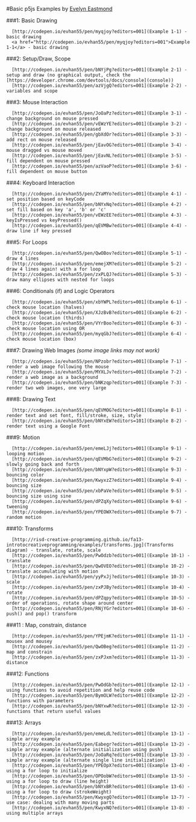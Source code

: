 #Basic p5js Examples by [Evelyn Eastmond](http://www.evelyneastmond.com/)

###1: Basic Drawing


      [http://codepen.io/evhan55/pen/myqjoy?editors=001](Example 1-1) - basic drawing
      <a href="http://codepen.io/evhan55/pen/myqjoy?editors=001">Example 1-1</a> - basic drawing


   ###2: Setup/Draw, Scope

      [http://codepen.io/evhan55/pen/bNYjPg?editors=001](Example 2-1) - setup and draw (no graphical output, check the [https://developer.chrome.com/devtools/docs/console](console))
      [http://codepen.io/evhan55/pen/azVjgQ?editors=001](Example 2-2) - variables and scope


###3: Mouse Interaction

      [http://codepen.io/evhan55/pen/JoOaPz?editors=001](Example 3-1) - change background on mouse pressed
      [http://codepen.io/evhan55/pen/vEWzYE?editors=001](Example 3-2) - change background on mouse released
      [http://codepen.io/evhan55/pen/gbXdOr?editors=001](Example 3-3) - add rect on mouse released
      [http://codepen.io/evhan55/pen/jEavOG?editors=001](Example 3-4) - mouse dragged vs mouse moved
      [http://codepen.io/evhan55/pen/jEavNL?editors=001](Example 3-5) - fill dependent on mouse pressed
      [http://codepen.io/evhan55/pen/azVaoP?editors=001](Example 3-6) - fill dependent on mouse button


###4: Keyboard Interaction

      [http://codepen.io/evhan55/pen/ZYaMYo?editors=001](Example 4-1) - set position based on keyCode
      [http://codepen.io/evhan55/pen/bNYxNq?editors=001](Example 4-2) - set fill based on key 'a', 'b' or 'c'
      [http://codepen.io/evhan55/pen/vEWzEE?editors=001](Example 4-3) - keyIsPressed vs keyPressed()
      [http://codepen.io/evhan55/pen/qEVMBw?editors=001](Example 4-4) - draw line if key pressed


###5: For Loops

      [http://codepen.io/evhan55/pen/QwOBov?editors=001](Example 5-1) - draw 4 lines
      [http://codepen.io/evhan55/pen/emejXM?editors=001](Example 5-2) - draw 4 lines again! with a for loop
      [http://codepen.io/evhan55/pen/zxPLQJ?editors=001](Example 5-3) - draw many ellipses with nested for loops


###6: Conditionals (if) and Logic Operators

      [http://codepen.io/evhan55/pen/xbYWPL?editors=001](Example 6-1) - check mouse location (halves)
      [http://codepen.io/evhan55/pen/XJzBvB?editors=001](Example 6-2) - check mouse location (thirds)
      [http://codepen.io/evhan55/pen/VYrBoo?editors=001](Example 6-3) - check mouse location using OR
      [http://codepen.io/evhan55/pen/myqGbJ?editors=001](Example 6-4) - check mouse location (box)


###7: Drawing Web Images
    <i>(some image links may not work)</i>

      [http://codepen.io/evhan55/pen/NPzobr?editors=001](Example 7-1) - render a web image following the mouse
      [http://codepen.io/evhan55/pen/MYXLJv?editors=001](Example 7-2) - render a web image as a background
      [http://codepen.io/evhan55/pen/bNKzqp?editors=001](Example 7-3) - render two web images, one very large


###8: Drawing Text

      [http://codepen.io/evhan55/pen/qEVMOG?editors=001](Example 8-1) - render text and set font, fill/stroke, size, style
      [http://codepen.io/evhan55/pen/bNYxEW?editors=101](Example 8-2) - render text using a Google Font


###9: Motion

      [http://codepen.io/evhan55/pen/emeLJj?editors=001](Example 9-1) - looping motion
      [http://codepen.io/evhan55/pen/qEVMbG?editors=001](Example 9-2) - slowly going back and forth
      [http://codepen.io/evhan55/pen/bNYxpW?editors=001](Example 9-3) - bouncing color
      [http://codepen.io/evhan55/pen/KwyxzZ?editors=001](Example 9-4) - bouncing size
      [http://codepen.io/evhan55/pen/xbPaVe?editors=001](Example 9-5) - bouncing size using sine
      [http://codepen.io/evhan55/pen/dPZqXy?editors=001](Example 9-6) - tweening
      [http://codepen.io/evhan55/pen/YPEOWX?editors=001](Example 9-7) - random motion


###10: Transforms

      [http://risd-creative-programming.github.io/fa13-introtocreativeprogramming/examples/transforms.jpg](Transforms diagram) - translate, rotate, scale
      [http://codepen.io/evhan55/pen/PwOdzb?editors=001](Example 10-1) - translate
      [http://codepen.io/evhan55/pen/QwOVEO?editors=001](Example 10-2) - translate accumulating with motion
      [http://codepen.io/evhan55/pen/yyPxJj?editors=001](Example 10-3) - scale
      [http://codepen.io/evhan55/pen/zxPJBy?editors=001](Example 10-4) - rotate
      [http://codepen.io/evhan55/pen/dPZqpy?editors=001](Example 10-5) - order of operations, rotate shape around center
      [http://codepen.io/evhan55/pen/RNjYGr?editors=001](Example 10-6) - push() and pop() transform


###11 : Map, constrain, distance

      [http://codepen.io/evhan55/pen/YPEjmK?editors=001](Example 11-1) - mousex and mousey
      [http://codepen.io/evhan55/pen/QwOBeg?editors=001](Example 11-2) - map and constrain
      [http://codepen.io/evhan55/pen/zxPJxm?editors=001](Example 11-3) - distance


###12: Functions

      [http://codepen.io/evhan55/pen/PwOdGb?editors=001](Example 12-1) - using functions to avoid repetition and help reuse code
      [http://codepen.io/evhan55/pen/BymOLW?editors=001](Example 12-2) - functions with parameters
      [http://codepen.io/evhan55/pen/bNYxwR?editors=001](Example 12-3) - functions that return useful values


###13: Arrays

      [http://codepen.io/evhan55/pen/emeLdL?editors=001](Example 13-1) - simple array example
      [http://codepen.io/evhan55/pen/Eabegr?editors=001](Example 13-2) - simple array example (alternate initialization using push)
      [http://codepen.io/evhan55/pen/JoOaRq?editors=001](Example 13-3) - simple array example (alternate single line initialization)
      [http://codepen.io/evhan55/pen/YPEOpX?editors=001](Example 13-4) - using a for loop to initialize
      [http://codepen.io/evhan55/pen/OPOobW?editors=001](Example 13-5) - using a for loop to draw (line height)
      [http://codepen.io/evhan55/pen/bNYxBR?editors=001](Example 13-6) - using a for loop to draw (strokeWeight)
      [http://codepen.io/evhan55/pen/KwyxgQ?editors=001](Example 13-7) - use case: dealing with many moving parts
      [http://codepen.io/evhan55/pen/KwyxNQ?editors=001](Example 13-8) - using multiple arrays
